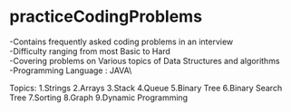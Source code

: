 # practiceCodingProblems
-Contains frequently asked coding problems in an interview\
-Difficulty ranging from most Basic to Hard\
-Covering problems on Various topics of Data Structures and algorithms\
-Programming Language : JAVA\

Topics:
      1.Strings
      2.Arrays
      3.Stack
      4.Queue
      5.Binary Tree
      6.Binary Search Tree
      7.Sorting
      8.Graph
      9.Dynamic Programming
      
 

